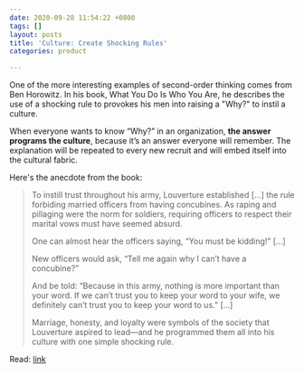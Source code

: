 ```yaml
---
date: 2020-09-28 11:54:22 +0800
tags: []
layout: posts
title: 'Culture: Create Shocking Rules'
categories: product

---
```

One of the more interesting examples of second-order thinking comes from Ben Horowitz. In his book, What You Do Is Who You Are, he describes the use of a shocking rule to provokes his men into raising a "Why?" to instil a culture.

When everyone wants to know “Why?” in an organization, **the answer programs the culture**, because it’s an answer everyone will remember. The explanation will be repeated to every new recruit and will embed itself into the cultural fabric. 

Here's the anecdote from the book:

> To instill trust throughout his army, Louverture established \[...\] the rule forbiding married officers from having concubines. As raping and pillaging were the norm for soldiers, requiring officers to respect their marital vows must have seemed absurd. 
>
> One can almost hear the officers saying, “You must be kidding!” \[...\] 
>
> New officers would ask, “Tell me again why I can’t have a concubine?” 
>
> And be told: “Because in this army, nothing is more important than your word. If we can’t trust you to keep your word to your wife, we definitely can’t trust you to keep your word to us.” \[...\]
>
> Marriage, honesty, and loyalty were symbols of the society that Louverture aspired to lead—and he programmed them all into his culture with one simple shocking rule.

Read: [link](https://a16z.com/book/whatyoudo/)